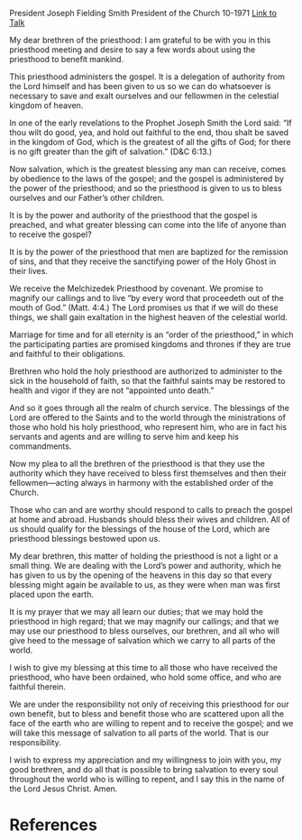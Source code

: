 President Joseph Fielding Smith
President of the Church
10-1971
[Link to Talk](https://www.churchofjesuschrist.org/study/general-conference/1971/10/blessings-of-the-priesthood?lang=eng)

My dear brethren of the priesthood: I am grateful to be with you in this priesthood meeting and desire to say a few words about using the priesthood to benefit mankind.

This priesthood administers the gospel. It is a delegation of authority from the Lord himself and has been given to us so we can do whatsoever is necessary to save and exalt ourselves and our fellowmen in the celestial kingdom of heaven.

In one of the early revelations to the Prophet Joseph Smith the Lord said: “If thou wilt do good, yea, and hold out faithful to the end, thou shalt be saved in the kingdom of God, which is the greatest of all the gifts of God; for there is no gift greater than the gift of salvation.” (D&C 6:13.)

Now salvation, which is the greatest blessing any man can receive, comes by obedience to the laws of the gospel; and the gospel is administered by the power of the priesthood; and so the priesthood is given to us to bless ourselves and our Father’s other children.

It is by the power and authority of the priesthood that the gospel is preached, and what greater blessing can come into the life of anyone than to receive the gospel?

It is by the power of the priesthood that men are baptized for the remission of sins, and that they receive the sanctifying power of the Holy Ghost in their lives.

We receive the Melchizedek Priesthood by covenant. We promise to magnify our callings and to live “by every word that proceedeth out of the mouth of God.” (Matt. 4:4.) The Lord promises us that if we will do these things, we shall gain exaltation in the highest heaven of the celestial world.

Marriage for time and for all eternity is an “order of the priesthood,” in which the participating parties are promised kingdoms and thrones if they are true and faithful to their obligations.

Brethren who hold the holy priesthood are authorized to administer to the sick in the household of faith, so that the faithful saints may be restored to health and vigor if they are not “appointed unto death.”

And so it goes through all the realm of church service. The blessings of the Lord are offered to the Saints and to the world through the ministrations of those who hold his holy priesthood, who represent him, who are in fact his servants and agents and are willing to serve him and keep his commandments.

Now my plea to all the brethren of the priesthood is that they use the authority which they have received to bless first themselves and then their fellowmen—acting always in harmony with the established order of the Church.

Those who can and are worthy should respond to calls to preach the gospel at home and abroad. Husbands should bless their wives and children. All of us should qualify for the blessings of the house of the Lord, which are priesthood blessings bestowed upon us.

My dear brethren, this matter of holding the priesthood is not a light or a small thing. We are dealing with the Lord’s power and authority, which he has given to us by the opening of the heavens in this day so that every blessing might again be available to us, as they were when man was first placed upon the earth.

It is my prayer that we may all learn our duties; that we may hold the priesthood in high regard; that we may magnify our callings; and that we may use our priesthood to bless ourselves, our brethren, and all who will give heed to the message of salvation which we carry to all parts of the world.

I wish to give my blessing at this time to all those who have received the priesthood, who have been ordained, who hold some office, and who are faithful therein.

We are under the responsibility not only of receiving this priesthood for our own benefit, but to bless and benefit those who are scattered upon all the face of the earth who are willing to repent and to receive the gospel; and we will take this message of salvation to all parts of the world. That is our responsibility.

I wish to express my appreciation and my willingness to join with you, my good brethren, and do all that is possible to bring salvation to every soul throughout the world who is willing to repent, and I say this in the name of the Lord Jesus Christ. Amen.

# References
